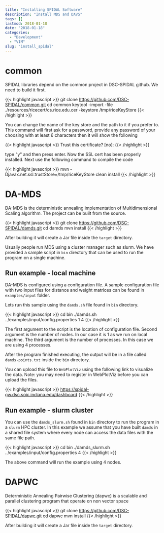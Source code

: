 ```yaml
---
title: "Installing SPIDAL Software"
description: "Install MDS and DAVS"
tags: []
lastmod: 2018-01-18
date: "2018-01-18"
categories:
  - "Development"
  - "VIM"
slug: "install_spidal"
---
```


common
======

SPIDAL libraries depend on the common project in DSC-SPIDAL github. We need to build it first.

{{< highlight javascript >}}
 git clone https://github.com/DSC-SPIDAL/common.git
 cd common
 keytool -import -file ./resources/ricecert/cs.rice.edu.cer -keystore /tmp/riceKeyStore
{{< /highlight >}}

You can change the name of the key store and the path to it if you prefer to.
This command will first ask for a password, provide any password of your choosing with at least 6 characters
then it will show the following

{{< highlight javascript >}}
Trust this certificate? [no]: 
{{< /highlight >}}

type "y" and then press enter. Now the SSL cert has been properly installed.
Next use the following command to compile the code

{{< highlight javascript >}}
mvn -Djavax.net.ssl.trustStore=/tmp/riceKeyStore clean install
{{< /highlight >}}

DA-MDS
======

DA-MDS is the deterministic annealing implementation of Multidimensional Scaling algorithm. The project can be built from the source.
 
{{< highlight javascript >}}
 git clone https://github.com/DSC-SPIDAL/damds.git
 cd damds
 mvn install
{{< /highlight >}}

After building it will create a Jar file inside the `target` directory.

Usually people run MDS using a cluster manager such as slurm. We have provided a sample script in `bin` directory that can be used to run the program on a single machine.

Run example - local machine
---------------------------

DA-MDS is configured using a configuration file. A sample configuration file with two input files for distance and weight matrices can be found in `examples/input` folder.

Lets run this sample using the `damds.sh` file found in `bin` directory.
 
{{< highlight javascript >}}
 cd bin
 ./damds.sh ../examples/input/config.properties 1 4 
{{< /highlight >}}

The first argument to the script is the location of configuration file. Second argument is the number of nodes. 
In our case it is 1 as we run on local machine. The third argument is the number of processes. In this case we are using 4 processes.

After the program finished executing, the output will be in a file called `damds-points.txt` inside the `bin` directory.

You can upload this file to `WebPlotViz` using the following link to visualize the data. Note: you may need to register in WebPlotViz before you can upload the files. 

{{< highlight javascript >}}
https://spidal-gw.dsc.soic.indiana.edu/dashboard
{{< /highlight >}}


Run example - slurm cluster
---------------------------

You can use the `damds_slurm.sh` found in `bin` directory to run the program in a `slurm` HPC cluster. In this example we assume that you have built `damds` in a shared file system where every node can access the data files with the same file path.

{{< highlight javascript >}}
 cd bin
 ./damds_slurm.sh ../examples/input/config.properties 4 
{{< /highlight >}}

The above command will run the example using 4 nodes. 


DAPWC
=====

Deterministic Annealing Pairwise Clustering (dapwc) is a scalable and parallel clustering program that operate on non vector space
 
{{< highlight javascript >}}
 git clone https://github.com/DSC-SPIDAL/dapwc.git
 cd dapwc
 mvn install
{{< /highlight >}}

After building it will create a Jar file inside the `target` directory.